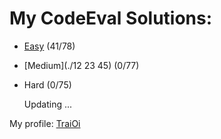 # My CodeEval Solutions:

 * [Easy](https://github.com/TraiOi/CodeEval/tree/master/Easy#easy) (41/78)
 * [Medium](./12 23 45) (0/77)
 * Hard (0/75)

    Updating ...
    
My profile: [TraiOi](https://www.codeeval.com/profile/TraiOi/)
